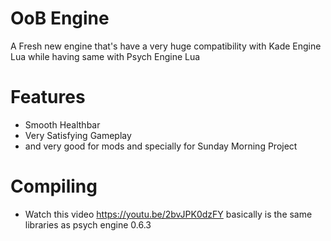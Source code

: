 # OoB Engine
A Fresh new engine that's have a very huge compatibility with Kade Engine Lua while having same with Psych Engine Lua
# Features
* Smooth Healthbar
* Very Satisfying Gameplay
* and very good for mods and specially for Sunday Morning Project
# Compiling
* Watch this video https://youtu.be/2bvJPK0dzFY basically is the same libraries as psych engine 0.6.3